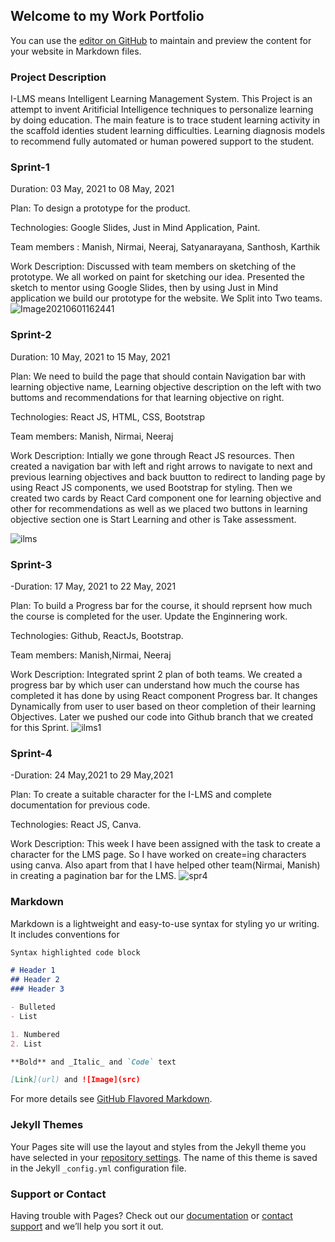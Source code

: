 ## Welcome to my Work Portfolio

You can use the [editor on GitHub](https://github.com/NeerajS943/Neeraj-/edit/Master/README.md) to maintain and preview the content for your website in Markdown files.

### Project Description
I-LMS means Intelligent Learning Management System. This Project is an attempt to invent Aritificial Intelligence techniques to personalize learning by doing education. The main feature is to trace student learning activity in the scaffold identies student learning difficulties. Learning diagnosis models to recommend fully automated or human powered support to the student.


### Sprint-1
Duration: 03 May, 2021 to 08 May, 2021

Plan: To design a prototype for the product.

Technologies: Google Slides, Just in Mind Application, Paint.

Team members : Manish, Nirmai, Neeraj, Satyanarayana, Santhosh, Karthik

Work Description: Discussed with team members on sketching of the prototype. We all worked on paint for sketching our idea. Presented the sketch to mentor using Google Slides, then by using Just in Mind application we build our prototype for the website. We Split into Two teams.
![Image20210601162441](https://user-images.githubusercontent.com/70902457/120312302-2bf2ae00-c2f6-11eb-8028-91454742bd64.png)

### Sprint-2

Duration: 10 May, 2021 to 15 May, 2021

Plan: We need to build the page that should contain Navigation bar with learning objective name, Learning objective description on the left with two buttoms and recommendations for that learning objective on right.

Technologies: React JS, HTML, CSS, Bootstrap

Team members: Manish, Nirmai, Neeraj

Work Description: Intially we gone through React JS resources. Then created a navigation bar with left and right arrows to navigate to next and previous learning objectives and back buutton to redirect to landing page by using React JS components, we used Bootstrap for styling. Then we created two cards by React Card component one for learning objective and other for recommendations as well as we placed two buttons in learning objective section one is Start Learning and other is Take assessment.
 
![ilms](https://user-images.githubusercontent.com/70902457/118996858-d806d180-b9a5-11eb-8c08-142c5f8f75dd.PNG)

### Sprint-3
-Duration: 17 May, 2021 to 22 May, 2021

Plan: To build a Progress bar for the course, it should reprsent how much the course is completed for the user. Update the Enginnering work.

Technologies: Github, ReactJs, Bootstrap.

Team members: Manish,Nirmai, Neeraj

Work Description: Integrated sprint 2 plan of both teams. We created a progress bar by which user can understand how much the course has completed it has done by using React component Progress bar. It changes Dynamically from user to user based on theor completion of their learning Objectives. Later we pushed our code into Github branch that we created for this Sprint.
![ilms1](https://user-images.githubusercontent.com/70902457/119928059-72fc3e80-bf98-11eb-8d72-52c6f3d2a01a.PNG)

### Sprint-4
-Duration: 24 May,2021 to 29 May,2021

Plan: To create a suitable character for the I-LMS and complete documentation for previous code.

Technologies: React JS, Canva.

Work Description: This week I have been assigned with the task to create a character for the LMS page. So I have worked on create=ing characters using canva. Also apart from that I have helped other team(Nirmai, Manish) in creating a pagination bar for the LMS.
![spr4](https://user-images.githubusercontent.com/70902457/120306848-efbc4f00-c2ef-11eb-8870-04da2315e66d.PNG)



### Markdown

Markdown is a lightweight and easy-to-use syntax for styling yo
ur writing. It includes conventions for

```markdown
Syntax highlighted code block

# Header 1
## Header 2
### Header 3

- Bulleted
- List

1. Numbered
2. List

**Bold** and _Italic_ and `Code` text

[Link](url) and ![Image](src)
```

For more details see [GitHub Flavored Markdown](https://guides.github.com/features/mastering-markdown/).

### Jekyll Themes

Your Pages site will use the layout and styles from the Jekyll theme you have selected in your [repository settings](https://github.com/NeerajS943/Neeraj-/settings/pages). The name of this theme is saved in the Jekyll `_config.yml` configuration file.

### Support or Contact

Having trouble with Pages? Check out our [documentation](https://docs.github.com/categories/github-pages-basics/) or [contact support](https://support.github.com/contact) and we’ll help you sort it out.

